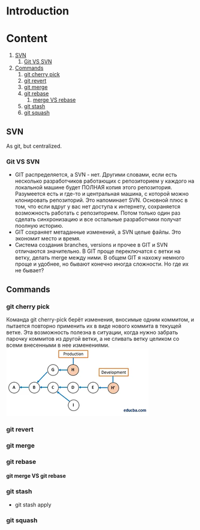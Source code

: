 # Introduction

# Content
1. [SVN](#svn)
   1. [Git VS SVN](#git-vs-svn)
2. [Commands](#commands)
   1. [git cherry pick](#git-cherry-pick)
   2. [git revert](#git-revert)
   3. [git merge](#git-merge)
   4. [git rebase](#git-rebase)
      1. [merge VS rebase](#git-merge-vs-git-rebase)
   5. [git stash](#git-stash)
   6. [git squash](#git-squash)

## SVN
As git, but centralized.

### Git VS SVN
- GIT распределяется, а SVN - нет. Другими словами, если есть несколько разработчиков работающих с репозиторием у каждого на локальной машине будет ПОЛНАЯ копия этого репозитория. Разумеется есть и где-то и центральная машина, с которой можно клонировать репозиторий. Это напоминает SVN. Основной плюс в том, что если вдруг у вас нет доступа к интернету, сохраняется возможность работать с репозиторием. Потом только один раз сделать синхронизацию и все остальные разработчики получат поолную историю.
- GIT сохраняет метаданные изменений, а SVN целые файлы. Это экономит место и время.
- Система создания branches, versions и прочее в GIT и SVN отличаются значительно. В GIT проще переключатся с ветки на ветку, делать merge между ними. В общем GIT я нахожу немного проще и удобнее, но бывают конечно иногда сложности. Но где их не бывает?

## Commands

### git cherry pick
Команда git cherry-pick берёт изменения, вносимые одним коммитом, 
и пытается повторно применить их в виде нового коммита в текущей ветке. 
Эта возможность полезна в ситуации, когда нужно забрать парочку 
коммитов из другой ветки, а не сливать ветку целиком со всеми внесенными в нее изменениями.
![img.png](img.png)

### git revert

### git merge

### git rebase

#### git merge VS git rebase

### git stash

- git stash apply

### git squash